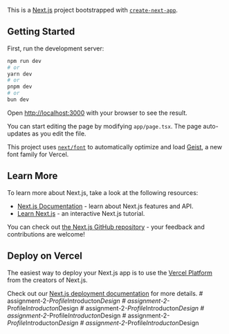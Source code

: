 This is a [Next.js](https://nextjs.org) project bootstrapped with [`create-next-app`](https://nextjs.org/docs/app/api-reference/cli/create-next-app).

## Getting Started

First, run the development server:

```bash
npm run dev
# or
yarn dev
# or
pnpm dev
# or
bun dev
```

Open [http://localhost:3000](http://localhost:3000) with your browser to see the result.

You can start editing the page by modifying `app/page.tsx`. The page auto-updates as you edit the file.

This project uses [`next/font`](https://nextjs.org/docs/app/building-your-application/optimizing/fonts) to automatically optimize and load [Geist](https://vercel.com/font), a new font family for Vercel.

## Learn More

To learn more about Next.js, take a look at the following resources:

- [Next.js Documentation](https://nextjs.org/docs) - learn about Next.js features and API.
- [Learn Next.js](https://nextjs.org/learn) - an interactive Next.js tutorial.

You can check out [the Next.js GitHub repository](https://github.com/vercel/next.js) - your feedback and contributions are welcome!

## Deploy on Vercel

The easiest way to deploy your Next.js app is to use the [Vercel Platform](https://vercel.com/new?utm_medium=default-template&filter=next.js&utm_source=create-next-app&utm_campaign=create-next-app-readme) from the creators of Next.js.

Check out our [Next.js deployment documentation](https://nextjs.org/docs/app/building-your-application/deploying) for more details.
#   a s s i g n m e n t - 2 - _ P r o f i l e _ I n t r o d u c t o n _ D e s i g n  
 #   a s s i g n m e n t - 2 - _ P r o f i l e _ I n t r o d u c t o n _ D e s i g n  
 #   a s s i g n m e n t - 2 - _ P r o f i l e _ I n t r o d u c t o n _ D e s i g n  
 #   a s s i g n m e n t - 2 - _ P r o f i l e _ I n t r o d u c t o n _ D e s i g n  
 #   a s s i g n m e n t - 2 - _ P r o f i l e _ I n t r o d u c t o n _ D e s i g n  
 #   a s s i g n m e n t - 2 - _ P r o f i l e _ I n t r o d u c t o n _ D e s i g n  
 